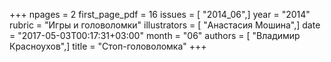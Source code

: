 +++
npages = 2
first_page_pdf = 16
issues = [ "2014_06",]
year = "2014"
rubric = "Игры и головоломки"
illustrators = [ "Анастасия Мошина",]
date = "2017-05-03T00:17:31+03:00"
month = "06"
authors = [ "Владимир Красноухов",]
title = "Стоп-головоломка"
+++
